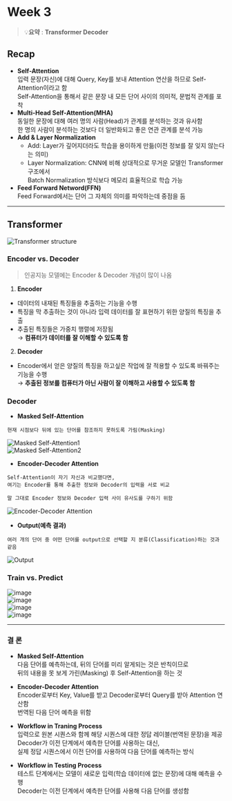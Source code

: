 # Week 3

> 💡**요약** : **Transformer Decoder**

## Recap
* **Self-Attention**  
입력 문장(자신)에 대해 Query, Key를 보내 Attention 연산을 하므로 Self-Attention이라고 함  
Self-Attention을 통해서 같은 문장 내 모든 단어 사이의 의미적, 문법적 관계를 포착  
* **Multi-Head Self-Attention(MHA)**  
동일한 문장에 대해 여러 명의 사람(Head)가 관계를 분석하는 것과 유사함  
한 명의 사람이 분석하는 것보다 더 일반화되고 좋은 연관 관계를 분석 가능  
* **Add & Layer Normalization**  
  * Add: Layer가 깊어지더라도 학습을 용이하게 만듦(이전 정보를 잘 잊지 않는다는 의미)
  * Layer Normalization: CNN에 비해 상대적으로 무거운 모델인 Transformer 구조에서   
Batch Normalization 방식보다 메모리 효율적으로 학습 가능
* **Feed Forward Netword(FFN)**  
Feed Forward에서는 단어 그 자체의 의미를 파악하는데 중점을 둠
  
---
## Transformer
![Transformer structure](https://github.com/user-attachments/assets/2389f7c5-806a-4555-9e5d-f68a4cca3df2)  

### Encoder vs. Decoder
> 인공지능 모델에는 Encoder & Decoder 개념이 많이 나옴

1. **Encoder**  
* 데이터의 내재된 특징들을 추출하는 기능을 수행  
* 특징을 막 추출하는 것이 아니라 입력 데이터를 잘 표현하기 위한 양질의 특징을 추출  
* 추출된 특징들은 가중치 행렬에 저장됨  
→ **컴퓨터가 데이터를 잘 이해할 수 있도록 함**  

2. **Decoder**  
* Encoder에서 얻은 양질의 특징을 하고싶은 작업에 잘 적용할 수 있도록 바꿔주는 기능을 수행  
→ **추출된 정보를 컴퓨터가 아닌 사람이 잘 이해하고 사용할 수 있도록 함**

### Decoder
* **Masked Self-Attention**
```text
현재 시점보다 뒤에 있는 단어를 참조하지 못하도록 가림(Masking)
```

![Masked Self-Attention1](https://github.com/user-attachments/assets/b7fa94f3-57a0-4fae-93ee-fc11275fd892)  
![Masked Self-Attention2](https://github.com/user-attachments/assets/a14a8159-01ff-46de-b6e2-aa826227192a)
  
* **Encoder-Decoder Attention**
```text
Self-Attention이 자기 자신과 비교했다면,
여기는 Encoder를 통해 추출한 정보와 Decoder의 입력을 서로 비교

말 그대로 Encoder 정보와 Decoder 입력 사이 유사도를 구하기 위함
```
![Encoder-Decoder Attention](https://github.com/user-attachments/assets/d7c62e44-8ae0-415c-93ce-e73cdd32a0b3)

* **Output(예측 결과)**
```
여러 개의 단어 중 어떤 단어를 output으로 선택할 지 분류(Classification)하는 것과 같음
```
![Output](https://github.com/user-attachments/assets/db0f5082-058f-48ae-9bcb-5f1a043db68c)  
  
### Train vs. Predict
![image](https://github.com/user-attachments/assets/37b264fa-2046-45ad-996e-71b2b07485b5)  
![image](https://github.com/user-attachments/assets/0a2378aa-d655-43d8-9fd3-8c36ff98e7ee)  
![image](https://github.com/user-attachments/assets/ffb01ae3-511a-406f-8a3f-ae0a0a8f01d9)  
![image](https://github.com/user-attachments/assets/a6808b16-08be-49c7-9f9e-2907158d1fb3)  
  
---
### 결 론
* **Masked Self-Attention**  
다음 단어를 예측하는데, 뒤의 단어를 미리 알게되는 것은 반칙이므로   
뒤의 내용을 못 보게 가린(Masking) 후 Self-Attention을 하는 것  

* **Encoder-Decoder Attention**  
Encoder로부터 Key, Value를 받고 Decoder로부터 Query를 받아 Attention 연산함  
번역된 다음 단어 예측을 위함  

* **Workflow in Traning Process**  
입력으로 원본 시퀀스와 함께 해당 시퀀스에 대한 정답 레이블(번역된 문장)을 제공  
Decoder가 이전 단계에서 예측한 단어를 사용하는 대신,  
실제 정답 시퀀스에서 이전 단어를 사용하여 다음 단어를 예측하는 방식  

* **Workflow in Testing Process**  
테스트 단계에서는 모델이 새로운 입력(학습 데이터에 없는 문장)에 대해 예측을 수행  
Decoder는 이전 단계에서 예측한 단어를 사용해 다음 단어를 생성함
